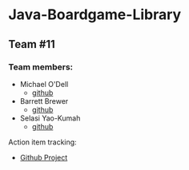 # Java-Boardgame-Library



## Team #11



### Team members:
* Michael O'Dell 
  - [github](https://github.com/ODiesel)
* Barrett Brewer 
  - [github](https://github.com/BPBrewer)
* Selasi Yao-Kumah 
  - [github](https://github.com/selazi) 


Action item tracking:
  - [Github Project](https://github.com/users/ODiesel/projects/1)
